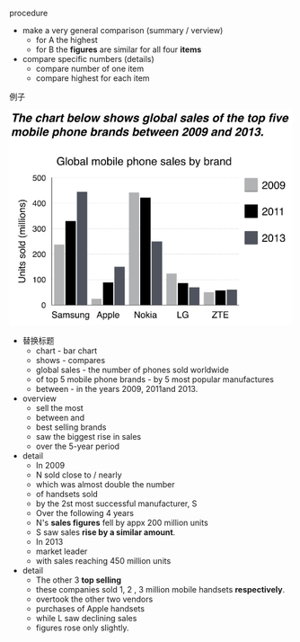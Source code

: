 procedure

* make a very general comparison (summary / verview)
  * for A the highest 
  * for B the **figures** are similar for all four **items**
* compare specific numbers (details)
  * compare number of one item
  * compare highest for each item



例子

![1559999811156](../pics/writing-task01-10.png)

* 替换标题
  * chart - bar chart
  * shows - compares
  * global sales -  the number of phones sold worldwide 
  * of top 5 mobile phone brands - by 5 most popular manufactures
  * between - in the years 2009, 2011and 2013.
* overview
  * sell the most
  * between and 
  * best selling brands
  * saw the biggest rise in sales 
  * over the 5-year period
* detail
  * In 2009
  * N sold close to / nearly 
  * which was almost double the number
  * of handsets sold
  * by the 2st most successful manufacturer, S
  * Over the following 4 years
  * N's **sales figures** fell by appx 200 million units
  * S saw sales **rise by a similar amount**.
  * In 2013
  * market leader 
  * with sales reaching 450 million units
* detail
  * The other 3 **top selling**  
  * these companies sold 1, 2 , 3 million mobile handsets **respectively**.
  * overtook the other two vendors
  * purchases of Apple handsets 
  * while L saw declining sales
  * figures rose only slightly.

